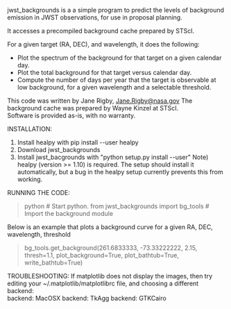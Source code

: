 jwst_backgrounds is a a simple program to predict the levels of background emission
in JWST observations, for use in proposal planning.

It accesses a precompiled background cache prepared by STScI.

For a given target (RA, DEC), and wavelength, it does the following:
- Plot the spectrum of the background for that target on a given calendar day.
- Plot the total background for that target versus calendar day.
- Compute the number of days per year that the target is observable at low background,
  for a given wavelength and a selectable threshold.
  
This code was written by Jane Rigby, Jane.Rigby@nasa.gov
The background cache was prepared by Wayne Kinzel at STScI.  
Software is provided as-is, with no warranty.

  
INSTALLATION:
1) Install healpy with pip install --user healpy
2) Download jwst_backgrounds 
3) Install jwst_bacgrounds with "python setup.py install --user"
Note) healpy (version >= 1.10) is required. The setup should install it automatically, but a 
bug in the healpy setup currently prevents this from working. 
   
RUNNING THE CODE:
>python			# Start python.
>from jwst_backgrounds import bg_tools 	# Import the background module

Below is an example that plots a background curve for a given RA, DEC, wavelength, threshold
>bg_tools.get_background(261.6833333, -73.33222222, 2.15, thresh=1.1, plot_background=True, plot_bathtub=True, write_bathtub=True) 


TROUBLESHOOTING:
If matplotlib does not display the images, then try editing your ~/.matplotlib/matplotlibrc file,
and choosing a different backend:  
backend: MacOSX
backend: TkAgg
backend: GTKCairo


